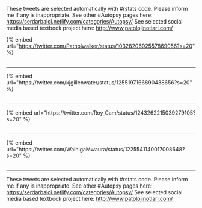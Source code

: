 

These tweets are selected automatically with #rstats code. Please inform me if any is inappropriate.
See other #Autopsy pages here: https://serdarbalci.netlify.com/categories/Autopsy/ 
See selected social media based textbook project here: http://www.patolojinotlari.com/

{% embed url="https://twitter.com/Patholwalker/status/1032820692557869056?s=20" %}<br>
<br>
<hr>
{% embed url="https://twitter.com/kjgillenwater/status/1255197166890438656?s=20" %}<br>
<br>
<hr>
{% embed url="https://twitter.com/Roy_Cam/status/1243262215039279105?s=20" %}<br>
<br>
<hr>
{% embed url="https://twitter.com/WaihigaMwaura/status/1225541140017008648?s=20" %}<br>
<br>
<hr>


These tweets are selected automatically with #rstats code. Please inform me if any is inappropriate.
See other #Autopsy pages here: https://serdarbalci.netlify.com/categories/Autopsy/ 
See selected social media based textbook project here: http://www.patolojinotlari.com/
